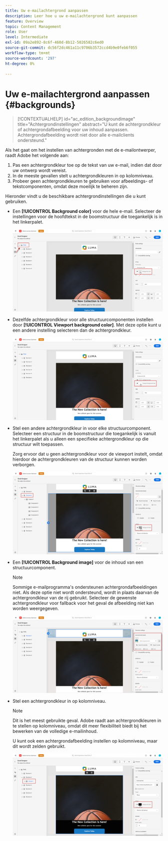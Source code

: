```yaml
---
title: Uw e-mailachtergrond aanpassen
description: Leer hoe u uw e-mailachtergrond kunt aanpassen
feature: Overview
topic: Content Management
role: User
level: Intermediate
exl-id: 09a2e892-8c6f-460d-8b12-5026582c6ed0
source-git-commit: dc56f2dc461a11c9706b3572ccd4b9e0feb6f055
workflow-type: tm+mt
source-wordcount: '297'
ht-degree: 0%

---
```


# Uw e-mailachtergrond aanpassen {#backgrounds}

>[!CONTEXTUALHELP]
>id="ac_edition_backgroundimage"
>title="Achtergrondinstellingen"
>abstract="U kunt de achtergrondkleur of achtergrondafbeelding voor uw inhoud aanpassen. Achtergrondafbeelding wordt niet door alle e-mailclients ondersteund."

Als het gaat om het instellen van achtergronden met de e-mailontwerper, raadt Adobe het volgende aan:

1. Pas een achtergrondkleur toe op de tekst van uw e-mail, indien dat door uw ontwerp wordt vereist.
1. In de meeste gevallen stelt u achtergrondkleuren in op kolomniveau.
1. Probeer geen achtergrondkleuren te gebruiken voor afbeeldings- of tekstcomponenten, omdat deze moeilijk te beheren zijn.

Hieronder vindt u de beschikbare achtergrondinstellingen die u kunt gebruiken.

* Een **[!UICONTROL Background color]** voor de hele e-mail. Selecteer de instellingen voor de hoofdtekst in de boomstructuur die toegankelijk is in het linkerpalet.

   ![](assets/background_1.png)

* Dezelfde achtergrondkleur voor alle structuurcomponenten instellen door **[!UICONTROL Viewport background color]**. Met deze optie kunt u een andere instelling selecteren dan de achtergrondkleur.

   ![](assets/background_2.png)

* Stel een andere achtergrondkleur in voor elke structuurcomponent. Selecteer een structuur in de boomstructuur die toegankelijk is vanuit het linkerpalet als u alleen een specifieke achtergrondkleur op die structuur wilt toepassen.

   Zorg ervoor dat u geen achtergrondkleur voor de viewport instelt, omdat hierdoor de achtergrondkleuren van de structuur kunnen worden verborgen.

   ![](assets/background_3.png)

* Een **[!UICONTROL Background image]** voor de inhoud van een structuurcomponent.

   >[!NOTE]
   >
   >Sommige e-mailprogramma&#39;s ondersteunen achtergrondafbeeldingen niet. Als deze optie niet wordt ondersteund, wordt in plaats daarvan de achtergrondkleur van de rij gebruikt. Selecteer de gewenste achtergrondkleur voor fallback voor het geval de afbeelding niet kan worden weergegeven.

   ![](assets/background_4.png)

* Stel een achtergrondkleur in op kolomniveau.

   >[!NOTE]
   >
   >Dit is het meest gebruikte geval. Adobe raadt aan achtergrondkleuren in te stellen op kolomniveau, omdat dit meer flexibiliteit biedt bij het bewerken van de volledige e-mailinhoud.

   U kunt ook een achtergrondafbeelding instellen op kolomniveau, maar dit wordt zelden gebruikt.

   ![](assets/background_5.png)
